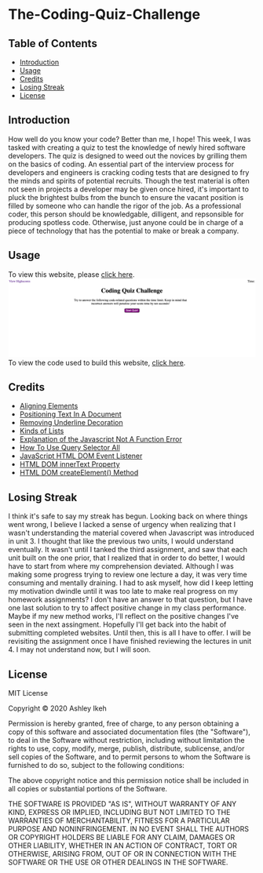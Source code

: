 # The-Coding-Quiz-Challenge

## Table of Contents
* [Introduction](#introduction)
* [Usage](#usage)
* [Credits](#credits)
* [Losing Streak](#losingstreak)
* [License](#license)




## Introduction


How well do you know your code? Better than me, I hope! This week, I was tasked with creating a quiz to test the knowledge of newly hired software developers. The quiz is designed to weed out the novices by grilling them on the basics of coding. An essential part of the interview process for developers and engineers is cracking coding tests that are designed to fry the minds and spirits of potential recruits. Though the test material is often not seen in projects a developer may be given once hired, it's important to pluck the brightest bulbs from the bunch to ensure the vacant position is filled by someone who can handle the rigor of the job. As a professional coder, this person should be knowledgable, dilligent, and repsonsible for producing spotless code. Otherwise, just anyone could be in charge of a piece of technology that has the potential to make or break a company.

## Usage


To view this website, please [click here](https://aikeh2021.github.io/The-Coding-Quiz-Challenge/). 
![image](Code-quiz-thumbnail.png)
To view the code used to build this website, [click here](https://github.com/Aikeh2021/The-Coding-Quiz-Challenge).

## Credits


* [Aligning Elements](https://www.w3schools.com/css/css_align.asp)
* [Positioning Text In A Document](https://www.w3schools.com/css/css_positioning.asp)
* [Removing Underline Decoration](https://www.w3schools.com/cssref/pr_text_text-decoration.asp)
* [Kinds of Lists](https://www.w3schools.com/html/html_lists.asp)
* [Explanation of the Javascript Not A Function Error](https://developer.mozilla.org/en-US/docs/Web/JavaScript/Reference/Errors/Not_a_function)
* [How To Use Query Selector All](https://developer.mozilla.org/en-US/docs/Web/API/Document/querySelectorAll)
* [JavaScript HTML DOM Event Listener](https://www.w3schools.com/js/js_htmldom_eventlistener.asp)
* [HTML DOM innerText Property](https://www.w3schools.com/jsref/prop_node_innertext.asp)
* [HTML DOM createElement() Method](https://www.w3schools.com/jsref/met_document_createelement.asp)


## Losing Streak


I think it's safe to say my streak has begun. Looking back on where things went wrong, I believe I lacked a sense of urgency when realizing that I wasn't understanding the material covered when Javascript was introduced in unit 3. I thought that like the previous two units, I would understand eventually. It wasn't until I tanked the third assignment, and saw that each unit built on the one prior, that I realized that in order to do better, I would have to start from where my comprehension deviated.
Although I was making some progress trying to review one lecture a day, it was very time consuming and mentally draining. 
I had to ask myself, how did I keep letting my motivation dwindle until it was too late to make real progress on my homework assignments?
I don't have an answer to that question, but I have one last solution to try to affect positive change in my class performance. Maybe if my new method works, I'll reflect on the positive changes I've seen in the next assingment. Hopefully I'll get back into the habit of submitting completed websites. Until then, this is all I have to offer.
I will be revisiting the assignment once I have finished reviewing the lectures in unit 4. I may not understand now, but I will soon.

## License

MIT License

Copyright © 2020 Ashley Ikeh

Permission is hereby granted, free of charge, to any person obtaining a copy
of this software and associated documentation files (the "Software"), to deal
in the Software without restriction, including without limitation the rights
to use, copy, modify, merge, publish, distribute, sublicense, and/or sell
copies of the Software, and to permit persons to whom the Software is
furnished to do so, subject to the following conditions:

The above copyright notice and this permission notice shall be included in all
copies or substantial portions of the Software.

THE SOFTWARE IS PROVIDED "AS IS", WITHOUT WARRANTY OF ANY KIND, EXPRESS OR
IMPLIED, INCLUDING BUT NOT LIMITED TO THE WARRANTIES OF MERCHANTABILITY,
FITNESS FOR A PARTICULAR PURPOSE AND NONINFRINGEMENT. IN NO EVENT SHALL THE
AUTHORS OR COPYRIGHT HOLDERS BE LIABLE FOR ANY CLAIM, DAMAGES OR OTHER
LIABILITY, WHETHER IN AN ACTION OF CONTRACT, TORT OR OTHERWISE, ARISING FROM,
OUT OF OR IN CONNECTION WITH THE SOFTWARE OR THE USE OR OTHER DEALINGS IN THE
SOFTWARE.